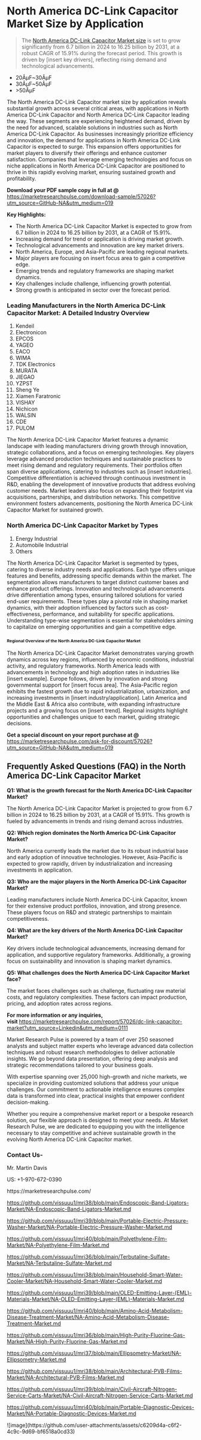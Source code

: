 <h1>North America DC-Link Capacitor Market&nbsp;Size by Application</h1><blockquote><p>The <a href="https://marketresearchpulse.com/download-sample/57026?utm_source=GitHub-NA&amp;utm_medium=019">North America DC-Link Capacitor Market size</a> is set to grow significantly from 6.7 billion in 2024 to 16.25 billion by 2031, at a robust CAGR of 15.91% during the forecast period. This growth is driven by [insert key drivers], reflecting rising demand and technological advancements.</p></blockquote><ul><li>20ÂµF~30ÂµF<li> 30ÂµF~50ÂµF<li> >50ÂµF</li></ul><p>The North America DC-Link Capacitor market size by application reveals substantial growth across several critical areas, with applications in North America DC-Link Capacitor and North America DC-Link Capacitor leading the way. These segments are experiencing heightened demand, driven by the need for advanced, scalable solutions in industries such as North America DC-Link Capacitor. As businesses increasingly prioritize efficiency and innovation, the demand for applications in North America DC-Link Capacitor is expected to surge. This expansion offers opportunities for market players to diversify their offerings and enhance customer satisfaction. Companies that leverage emerging technologies and focus on niche applications in North America DC-Link Capacitor are positioned to thrive in this rapidly evolving market, ensuring sustained growth and profitability.</p><p><strong>Download your PDF sample copy in full at @ </strong><a href="https://marketresearchpulse.com/download-sample/57026?utm_source=GitHub-NA&amp;utm_medium=019">https://marketresearchpulse.com/download-sample/57026?utm_source=GitHub-NA&amp;utm_medium=019</a></p><p><strong>Key Highlights: </strong></p><ul><li>The North America DC-Link Capacitor Market is expected to grow from 6.7 billion in 2024 to 16.25 billion by 2031, at a CAGR of 15.91%.</li><li>Increasing demand for trend or application is driving market growth.</li><li>Technological advancements and innovation are key market drivers.</li><li>North America, Europe, and Asia-Pacific are leading regional markets.</li><li>Major players are focusing on insert focus area to gain a competitive edge.</li><li>Emerging trends and regulatory frameworks are shaping market dynamics.</li><li>Key challenges include challenge, influencing growth potential.</li><li>Strong growth is anticipated in sector over the forecast period.</li></ul><h3>Leading Manufacturers in the North America DC-Link Capacitor Market: A Detailed Industry Overview</h3><ol><li>Kendeil</li><li>Electronicon</li><li>EPCOS</li><li>YAGEO</li><li>EACO</li><li>WIMA</li><li>TDK Electronics</li><li>MURATA</li><li>JIEGAO</li><li>YZPST</li><li>Sheng Ye</li><li>Xiamen Faratronic</li><li>VISHAY</li><li>Nichicon</li><li>WALSIN</li><li>CDE</li><li>PULOM</li></ol><div class="flex max-w-full flex-col flex-grow"><div class="min-h-8 text-message flex w-full flex-col items-end gap-2 whitespace-normal break-words [.text-message+&amp;]:mt-5" dir="auto" data-message-author-role="assistant" data-message-id="fd8432e4-4910-450d-b182-61b7bfb0a01f" data-message-model-slug="gpt-4o"><div class="flex w-full flex-col gap-1 empty:hidden first:pt-[3px]"><div class="markdown prose w-full break-words dark:prose-invert light"><p>The North America DC-Link Capacitor Market features a dynamic landscape with leading manufacturers driving growth through innovation, strategic collaborations, and a focus on emerging technologies. Key players leverage advanced production techniques and sustainable practices to meet rising demand and regulatory requirements. Their portfolios often span diverse applications, catering to industries such as [insert industries]. Competitive differentiation is achieved through continuous investment in R&amp;D, enabling the development of innovative products that address evolving customer needs. Market leaders also focus on expanding their footprint via acquisitions, partnerships, and distribution networks. This competitive environment fosters advancements, positioning the North America DC-Link Capacitor Market for sustained growth.</p></div></div></div></div><h3>North America DC-Link Capacitor Market by Types</h3><ol><li>Energy Industrial<li> Automobile Industrial<li> Others</li></ol><div class="flex max-w-full flex-col flex-grow"><div class="min-h-8 text-message flex w-full flex-col items-end gap-2 whitespace-normal break-words [.text-message+&amp;]:mt-5" dir="auto" data-message-author-role="assistant" data-message-id="084470be-0bb7-4664-bddf-5156b4f41249" data-message-model-slug="gpt-4o-mini"><div class="flex w-full flex-col gap-1 empty:hidden first:pt-[3px]"><div class="markdown prose w-full break-words dark:prose-invert light"><p>The North America DC-Link Capacitor Market is segmented by types, catering to diverse industry needs and applications. Each type offers unique features and benefits, addressing specific demands within the market. The segmentation allows manufacturers to target distinct customer bases and enhance product offerings. Innovation and technological advancements drive differentiation among types, ensuring tailored solutions for varied end-user requirements. These types play a pivotal role in shaping market dynamics, with their adoption influenced by factors such as cost-effectiveness, performance, and suitability for specific applications. Understanding type-wise segmentation is essential for stakeholders aiming to capitalize on emerging opportunities and gain a competitive edge.</p></div></div></div></div><h3><span style="font-size: 11px;">Regional Overview of the North America DC-Link Capacitor Market</span></h3><div class="flex max-w-full flex-col flex-grow"><div class="min-h-8 text-message flex w-full flex-col items-end gap-2 whitespace-normal break-words [.text-message+&amp;]:mt-5" dir="auto" data-message-author-role="assistant" data-message-id="e9038762-ce64-4e30-91c9-9bd413514231" data-message-model-slug="gpt-4o-mini"><div class="flex w-full flex-col gap-1 empty:hidden first:pt-[3px]"><div class="markdown prose w-full break-words dark:prose-invert light"><p>The North America DC-Link Capacitor Market demonstrates varying growth dynamics across key regions, influenced by economic conditions, industrial activity, and regulatory frameworks. North America leads with advancements in technology and high adoption rates in industries like [insert example]. Europe follows, driven by innovation and strong governmental support for [insert focus area]. The Asia-Pacific region exhibits the fastest growth due to rapid industrialization, urbanization, and increasing investments in [insert industry/application]. Latin America and the Middle East &amp; Africa also contribute, with expanding infrastructure projects and a growing focus on [insert trend]. Regional insights highlight opportunities and challenges unique to each market, guiding strategic decisions.</p></div></div></div></div><p><strong>Get a special discount on your report purchase at @ </strong><a href="https://marketresearchpulse.com/ask-for-discount/57026?utm_source=GitHub-NA&amp;utm_medium=019">https://marketresearchpulse.com/ask-for-discount/57026?utm_source=GitHub-NA&amp;utm_medium=019</a></p><h2>Frequently Asked Questions (FAQ) in the North America DC-Link Capacitor Market</h2><p><strong>Q1: What is the growth forecast for the North America DC-Link Capacitor Market?</strong></p><p>The North America DC-Link Capacitor Market is projected to grow from 6.7 billion in 2024 to 16.25 billion by 2031, at a CAGR of 15.91%. This growth is fueled by advancements in trends and rising demand across industries.</p><p><strong>Q2: Which region dominates the North America DC-Link Capacitor Market?</strong></p><p>North America currently leads the market due to its robust industrial base and early adoption of innovative technologies. However, Asia-Pacific is expected to grow rapidly, driven by industrialization and increasing investments in application.</p><p><strong>Q3: Who are the major players in the North America DC-Link Capacitor Market?</strong></p><p>Leading manufacturers include North America DC-Link Capacitor, known for their extensive product portfolios, innovation, and strong presence. These players focus on R&amp;D and strategic partnerships to maintain competitiveness.</p><p><strong>Q4: What are the key drivers of the North America DC-Link Capacitor Market?</strong></p><p>Key drivers include technological advancements, increasing demand for application, and supportive regulatory frameworks. Additionally, a growing focus on sustainability and innovation is shaping market dynamics.</p><p><strong>Q5: What challenges does the North America DC-Link Capacitor Market face?</strong></p><p>The market faces challenges such as challenge, fluctuating raw material costs, and regulatory complexities. These factors can impact production, pricing, and adoption rates across regions.</p><p><strong>For more information or any inquiries, visit&nbsp;</strong><a href="https://marketresearchpulse.com/report/57026/dc-link-capacitor-market?utm_source=Linkedin&utm_medium=0111">https://marketresearchpulse.com/report/57026/dc-link-capacitor-market?utm_source=Linkedin&utm_medium=0111</a></p><p>Market Research Pulse is powered by a team of over 250 seasoned analysts and subject matter experts who leverage advanced data collection techniques and robust research methodologies to deliver actionable insights. We go beyond data presentation, offering deep analysis and strategic recommendations tailored to your business goals.</p><p>With expertise spanning over 25,000 high-growth and niche markets, we specialize in providing customized solutions that address your unique challenges. Our commitment to actionable intelligence ensures complex data is transformed into clear, practical insights that empower confident decision-making.</p><p>Whether you require a comprehensive market report or a bespoke research solution, our flexible approach is designed to meet your needs. At Market Research Pulse, we are dedicated to equipping you with the intelligence necessary to stay competitive and achieve sustainable growth in the evolving North America DC-Link Capacitor market.</p><h3><strong>Contact Us-</strong></h3><p>Mr. Martin Davis</p><p>US: +1-970-672-0390</p><p>https://marketresearchpulse.com/</p><p><a href="https://github.com/vissuuu1/mri38/blob/main/Endoscopic-Band-Ligators-Market/NA-Endoscopic-Band-Ligators-Market.md">https://github.com/vissuuu1/mri38/blob/main/Endoscopic-Band-Ligators-Market/NA-Endoscopic-Band-Ligators-Market.md</a></p><p><a href="https://github.com/vissuuu1/mri39/blob/main/Portable-Electric-Pressure-Washer-Market/NA-Portable-Electric-Pressure-Washer-Market.md">https://github.com/vissuuu1/mri39/blob/main/Portable-Electric-Pressure-Washer-Market/NA-Portable-Electric-Pressure-Washer-Market.md</a></p><p><a href="https://github.com/vissuuu1/mri40/blob/main/Polyethylene-Film-Market/NA-Polyethylene-Film-Market.md">https://github.com/vissuuu1/mri40/blob/main/Polyethylene-Film-Market/NA-Polyethylene-Film-Market.md</a></p><p><a href="https://github.com/vissuuu1/mri36/blob/main/Terbutaline-Sulfate-Market/NA-Terbutaline-Sulfate-Market.md">https://github.com/vissuuu1/mri36/blob/main/Terbutaline-Sulfate-Market/NA-Terbutaline-Sulfate-Market.md</a></p><p><a href="https://github.com/vissuuu1/mri38/blob/main/Household-Smart-Water-Cooler-Market/NA-Household-Smart-Water-Cooler-Market.md">https://github.com/vissuuu1/mri38/blob/main/Household-Smart-Water-Cooler-Market/NA-Household-Smart-Water-Cooler-Market.md</a></p><p><a href="https://github.com/vissuuu1/mri39/blob/main/OLED-Emitting-Layer-(EML)-Materials-Market/NA-OLED-Emitting-Layer-(EML)-Materials-Market.md">https://github.com/vissuuu1/mri39/blob/main/OLED-Emitting-Layer-(EML)-Materials-Market/NA-OLED-Emitting-Layer-(EML)-Materials-Market.md</a></p><p><a href="https://github.com/vissuuu1/mri40/blob/main/Amino-Acid-Metabolism-Disease-Treatment-Market/NA-Amino-Acid-Metabolism-Disease-Treatment-Market.md">https://github.com/vissuuu1/mri40/blob/main/Amino-Acid-Metabolism-Disease-Treatment-Market/NA-Amino-Acid-Metabolism-Disease-Treatment-Market.md</a></p><p><a href="https://github.com/vissuuu1/mri36/blob/main/High-Purity-Fluorine-Gas-Market/NA-High-Purity-Fluorine-Gas-Market.md">https://github.com/vissuuu1/mri36/blob/main/High-Purity-Fluorine-Gas-Market/NA-High-Purity-Fluorine-Gas-Market.md</a></p><p><a href="https://github.com/vissuuu1/mri37/blob/main/Ellipsometry-Market/NA-Ellipsometry-Market.md">https://github.com/vissuuu1/mri37/blob/main/Ellipsometry-Market/NA-Ellipsometry-Market.md</a></p><p><a href="https://github.com/vissuuu1/mri38/blob/main/Architectural-PVB-Films-Market/NA-Architectural-PVB-Films-Market.md">https://github.com/vissuuu1/mri38/blob/main/Architectural-PVB-Films-Market/NA-Architectural-PVB-Films-Market.md</a></p><p><a href="https://github.com/vissuuu1/mri39/blob/main/Civil-Aircraft-Nitrogen-Service-Carts-Market/NA-Civil-Aircraft-Nitrogen-Service-Carts-Market.md">https://github.com/vissuuu1/mri39/blob/main/Civil-Aircraft-Nitrogen-Service-Carts-Market/NA-Civil-Aircraft-Nitrogen-Service-Carts-Market.md</a></p><p><a href="https://github.com/vissuuu1/mri40/blob/main/Portable-Diagnostic-Devices-Market/NA-Portable-Diagnostic-Devices-Market.md">https://github.com/vissuuu1/mri40/blob/main/Portable-Diagnostic-Devices-Market/NA-Portable-Diagnostic-Devices-Market.md</a></p>
![image](https://github.com/user-attachments/assets/c6209d4a-c6f2-4c9c-9d69-bf6518a0cd33)
